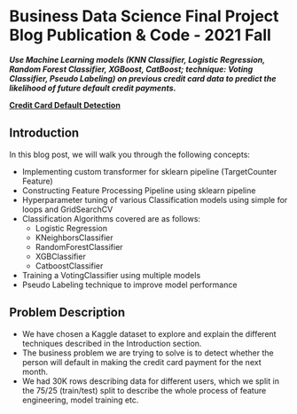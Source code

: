 # Business Data Science Final Project Blog Publication & Code - 2021 Fall
**_Use Machine Learning models (KNN Classifier, Logistic Regression, Random Forest Classifier, XGBoost, CatBoost; technique: Voting Classifier, Pseudo Labeling) on previous credit card data to predict the likelihood of future default credit payments._**

[**Credit Card Default Detection**](https://medium.com/@shete.harshika/credit-card-default-detection-kaggle-a47c6bb5a35e)

## Introduction

In this blog post, we will walk you through the following concepts:

- Implementing custom transformer for sklearn pipeline (TargetCounter Feature)
- Constructing Feature Processing Pipeline using sklearn pipeline
- Hyperparameter tuning of various Classification models using simple for loops and GridSearchCV
- Classification Algorithms covered are as follows:
    - Logistic Regression
    - KNeighborsClassifier
    - RandomForestClassifier
    - XGBClassifier
    - CatboostClassifier
- Training a VotingClassifier using multiple models
- Pseudo Labeling technique to improve model performance

## Problem Description
- We have chosen a Kaggle dataset to explore and explain the different techniques described in the Introduction section.
- The business problem we are trying to solve is to detect whether the person will default in making the credit card payment for the next month.
- We had 30K rows describing data for different users, which we split in the 75/25 (train/test) split to describe the whole process of feature engineering, model training etc.
